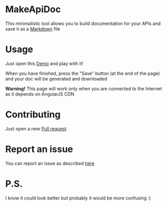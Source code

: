 # MakeApiDoc
This minimalistic tool allows you to build documentation for your APIs and save it as a [Markdown](https://en.wikipedia.org/wiki/Markdown) file

# Usage
Just open this [Demo](https://l0ll098.github.io/MakeApiDoc/MakeApiDoc.html) and play with it!

When you have finished, press the "Save" button (at the end of the page) and your doc will be generated and downloaded

**Warning!**
This page will work only when you are connected to the Internet as it depends on AngularJS CDN

# Contributing
Just open a new [Pull request](https://help.github.com/articles/about-pull-requests/)

# Report an issue
You can report an issue as described [here](https://help.github.com/articles/creating-an-issue/)


# P.S.
I know it could look better but probably it would be more confusing :)

